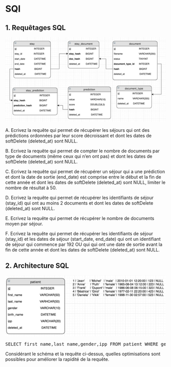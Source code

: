 # SQl

## 1. Requêtages SQL

![]( ../../images/schema-sql.jpg)

A. Ecrivez la requête qui permet de récupérer les séjours qui ont des prédictions ordonnées par leur score décroissant et dont les dates de softDelete (deleted_at) sont NULL.

B. Ecrivez la requête qui permet de compter le nombre de documents par type de documents (même ceux qui n’en ont pas) et dont les dates de softDelete (deleted_at) sont NULL.

C. Ecrivez la requête qui permet de récupérer un séjour qui a une prédiction et dont la date de sortie (end_date) est comprise entre le début et la fin de cette année et dont les dates de softDelete (deleted_at) sont NULL, limiter le nombre de résultat à 50.

D. Ecrivez la requête qui permet de récupérer les identifiants de séjour (stay_id) qui ont au moins 2 documents et dont les dates de softDelete (deleted_at) sont NULL.

E. Ecrivez la requête qui permet de récupérer le nombre de documents moyen par séjour.

F. Ecrivez la requête qui permet de récupérer les identifiants de séjour (stay_id) et les dates de séjour (start_date, end_date) qui ont un identifiant de séjour qui commence par 192 OU qui qui ont une date de sortie avant la fin de cette année et dont les dates de softDelete (deleted_at) sont NULL.


## 2. Architecture SQL

![]( ../../images/schema-sql-colonne.jpg)
<pre>
SELECT first_name,last_name,gender,ipp FROM patient WHERE gender = 'male';
</pre>
Considérant le schéma et la requête ci-dessus, quelles optimisations sont possibles pour améliorer la rapidité de la requête.